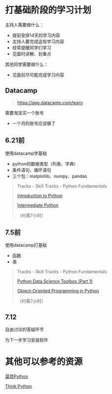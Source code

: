 # 打基础阶段的学习计划

主持人需要做什么：

* 提前安排14天的学习内容
* 主持人要完成这些学习内容
* 经常提醒同学们学习
* 见面时讲解、划重点

其他同学需要做什么：

* 见面前尽可能完成学习内容



## Datacamp

> https://app.datacamp.com/learn

需要淘宝买一个账号

* 一个月的账号应该够了



## 6.21前

使用datacamp学基础

* python的数据类型（列表、字典）
* 条件语句、循环语句
* 三个包：matplotlib、numpy、pandas

>Tracks - Skill Tracks - Python Fundamentals
>
>[Introduction to Python](https://app.datacamp.com/learn/courses/intro-to-python-for-data-science)
>
>[Intermediate Python](https://app.datacamp.com/learn/courses/intermediate-python)
>
>（约需7小时）



## 7.5前

使用datacamp打基础

* 函数
* 类

>Tracks - Skill Tracks - Python Fundamentals
>
>[Python Data Science Toolbox (Part 1)](https://app.datacamp.com/learn/courses/python-data-science-toolbox-part-1)
>
>[Object-Oriented Programming in Python](https://app.datacamp.com/learn/courses/object-oriented-programming-in-python)
>
>（约需7小时）



## 7.12

自由讨论的答疑环节

为下一步学习安装软件



# 其他可以参考的资源

[莫烦Python](https://space.bilibili.com/243821484?spm_id_from=333.337.0.0)

[Think Python](https://cycleuser.gitbooks.io/think-python/content/)

